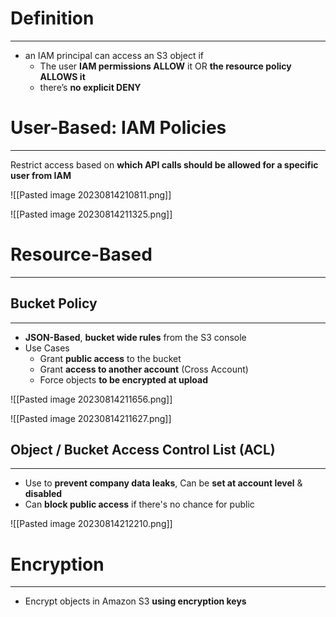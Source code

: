 # Definition
---

* an IAM principal can access an S3 object if 
	* The user **IAM permissions ALLOW** it OR **the resource policy ALLOWS it**
	* there’s **no explicit DENY**

# User-Based: IAM Policies
---

Restrict access based on **which API calls should be allowed for a specific user from IAM**

![[Pasted image 20230814210811.png]]

![[Pasted image 20230814211325.png]]

# Resource-Based
---

## Bucket Policy
---

* **JSON-Based**, **bucket wide rules** from the S3 console
* Use Cases
	* Grant **public access** to the bucket
	* Grant **access to another account** (Cross Account)
	* Force objects **to be encrypted at upload**

![[Pasted image 20230814211656.png]]

![[Pasted image 20230814211627.png]]

## Object / Bucket Access Control List (ACL)
---

* Use to **prevent company data leaks**, Can be **set at account level** & **disabled**
* Can **block public access** if there's no chance for public

![[Pasted image 20230814212210.png]]

# Encryption
---

* Encrypt objects in Amazon S3 **using encryption keys**